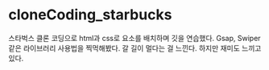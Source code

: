 # cloneCoding_starbucks
스타벅스 클론 코딩으로 html과 css로 요소를 배치하며 깃을 연습했다.
Gsap, Swiper 같은 라이브러리 사용법을 찍먹해봤다.
갈 길이 멀다는 걸 느낀다. 하지만 재미도 느끼고 있다.